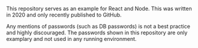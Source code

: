 This repository serves as an example for React and Node. This was written in 2020 and only recently published to GitHub.

Any mentions of passwords (such as DB passwords) is not a best practice and highly discouraged. The passwords shown in this repository are only examplary and not used in any running environment.
